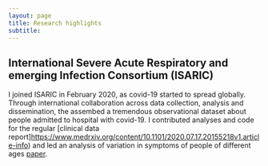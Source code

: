 ```yaml
---
layout: page
title: Research highlights
subtitle: 
---
```


## International Severe Acute Respiratory and emerging Infection Consortium (ISARIC)

I joined ISARIC in February 2020, as covid-19 started to spread globally. Through international collaboration across data collection, analysis and dissemination, the assembed a tremendous observational dataset about people admitted to hospital with covid-19. I contributed analyses and code for the regular [clinical data report]https://www.medrxiv.org/content/10.1101/2020.07.17.20155218v1.article-info) and led an analysis of variation in symptoms of people of different ages [paper](https://doi.org/10.1007/s15010-021-01599-5).
